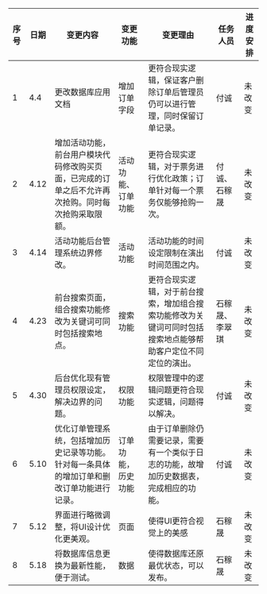 | 序号 | 日期 | 变更内容                                                     | 变更功能           | 变更理由                                                     | 任务人员       | 进度安排 |
| ---- | ---- | ------------------------------------------------------------ | ------------------ | ------------------------------------------------------------ | -------------- | -------- |
| 1    | 4.4  | 更改数据库应用文档                                           | 增加订单字段       | 更符合现实逻辑，保证客户删除订单后管理员仍可以进行管理，同时保留订单记录。 | 付诚           | 未改变   |
| 2    | 4.12 | 增加活动功能，前台用户模块代码修改购买页面，已完成的订单之后不允许再次抢购。同时每次抢购采取限额。 | 活动功能、订单功能 | 更符合现实逻辑，对于票务进行优化政策；订单针对每一个票务仅能够抢购一次。 | 付诚、石稼晟   | 未改变   |
| 3    | 4.14 | 活动功能后台管理系统边界修改。                               | 活动功能           | 活动功能的时间设定限制在演出时间范围之内。                   | 付诚           | 未改变   |
| 4    | 4.23 | 前台搜索页面，组合搜索功能修改为关键词可同时包括搜索地点。   | 搜索功能           | 更符合现实逻辑，对于前台搜索，增加组合搜索功能修改为关键词可同时包括搜索地点能够帮助客户定位不同定位的演出。 | 石稼晟、李翠琪 | 未改变   |
| 5    | 4.30 | 后台优化现有管理员权限设定，解决边界的问题。                 | 权限功能           | 权限管理中的逻辑问题更符合现实逻辑，问题得以解决。           | 付诚           | 未改变   |
| 6    | 5.10 | 优化订单管理系统，包括增加历史记录等功能。针对每一条具体的增加订单和删改订单功能进行记录。 | 订单功能，历史功能 | 由于订单删除仍需要记录，需要有一个类似于日志的功能，故增加历史数据表，完成相应的功能。 | 付诚           | 未改变   |
| 7    | 5.12 | 界面进行略微调整，将UI设计优化更美观。                       | 页面               | 使得UI更符合视觉上的美感                                     | 石稼晟         | 未改变   |
| 8    | 5.18 | 将数据库信息更换为最新性能，便于测试。                       | 数据               | 使得数据库还原最优状态，可以发布。                           | 石稼晟         | 未改变   |

